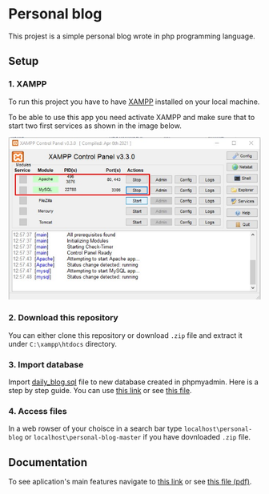 # Personal blog

This projest is a simple personal blog wrote in php programming language.

## Setup

### 1. XAMPP

To run this project you have to have [XAMPP](https://www.apachefriends.org/pl/index.html) installed on your local machine.

To be able to use this app you need activate XAMPP and make sure that to start two first services as shown in the image below.

![XAMPP Control Panel](./readme_files/xampp.jpg)

### 2. Download this repository

You can either clone this repository or download `.zip` file and extract it under `C:\xampp\htdocs` directory.

### 3. Import database

Import [daily_blog.sql](./daily_blog.sql) file to new database created in phpmyadmin.
Here is a step by step guide. You can use [this link](https://scribehow.com/shared/phpmyadmin__import_database__VwNDP7JKTm2oZ5RiKvzHhQ) or see [this file](./readme_files/phpmyadmin_import_database.pdf.pdf).

### 4. Access files

In a web rowser of your choisce in a search bar type `localhost\personal-blog` or `localhost\personal-blog-master` if you have dovnloaded `.zip` file.

## Documentation

To see aplication's main features navigate to [this link](https://scribehow.com/shared/Daily_blog_features__3J9n_eicQvGYodoNIoLitg) or see <a href="./readme_files/Daily_blog_features.pdf" download>this file (pdf)</a>.
